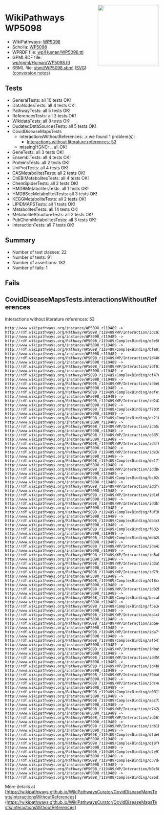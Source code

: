 <img style="float: right; width: 200px"
  src="https://www.wikipathways.org/img_auth.php/thumb/2/28/Page1-601px-COVID19-Disease-Map-project-icon.pdf.jpg/150px-Page1-601px-COVID19-Disease-Map-project-icon.pdf.jpg" />
# WikiPathways WP5098

* WikiPathways: [WP5098](https://identifiers.org/wikipathways:WP5098)
* Scholia: [WP5098](https://scholia.toolforge.org/wikipathways/WP5098)
* WPRDF file: [wp/Human/WP5098.ttl](../wp/Human/WP5098.ttl)
* GPMLRDF file: [wp/gpml/Human/WP5098.ttl](../wp/gpml/Human/WP5098.ttl)
* SBML file: [sbml/WP5098.sbml](../sbml/WP5098.sbml) ([SVG](../sbml/WP5098.svg)) ([conversion notes](../sbml/WP5098.txt))

## Tests
* GeneralTests: all 10 tests OK!
* DataNodesTests: all 4 tests OK!
* PathwayTests: all 5 tests OK!
* ReferencesTests: all 3 tests OK!
* WikidataTests: all 8 tests OK!
* OudatedDataSourcesTests: all 5 tests OK!
* CovidDiseaseMapsTests
    * interactionsWithoutReferences: .x we found 1 problem(s):
        * [Interactions without literature references: 53](#9701cd60)
    * missingHGNC: .. all OK!
* GeneTests: all 3 tests OK!
* EnsemblTests: all 4 tests OK!
* ProteinsTests: all 2 tests OK!
* UniProtTests: all 4 tests OK!
* CASMetabolitesTests: all 2 tests OK!
* ChEBIMetabolitesTests: all 4 tests OK!
* ChemSpiderTests: all 2 tests OK!
* HMDBMetabolitesTests: all 1 tests OK!
* HMDBSecMetabolitesTests: all 3 tests OK!
* KEGGMetaboliteTests: all 2 tests OK!
* LIPIDMAPSTests: all 1 tests OK!
* MetabolitesTests: all 14 tests OK!
* MetaboliteStructureTests: all 2 tests OK!
* PubChemMetabolitesTests: all 3 tests OK!
* InteractionTests: all 7 tests OK!


## Summary

* Number of test classes: 22
* Number of tests: 91
* Number of assertions: 182
* Number of fails: 1

## Fails

<a name="9701cd60" />

## CovidDiseaseMapsTests.interactionsWithoutReferences

Interactions without literature references: 53
```
http://www.wikipathways.org/instance/WP5098_r119489 -> http://rdf.wikipathways.org/Pathway/WP5098_r119489/WP/Interaction/idc921837b
http://www.wikipathways.org/instance/WP5098_r119489 -> http://rdf.wikipathways.org/Pathway/WP5098_r119489/ComplexBinding/e3e50
http://www.wikipathways.org/instance/WP5098_r119489 -> http://rdf.wikipathways.org/Pathway/WP5098_r119489/ComplexBinding/bfe07
http://www.wikipathways.org/instance/WP5098_r119489 -> http://rdf.wikipathways.org/Pathway/WP5098_r119489/WP/Interaction/id4864639c
http://www.wikipathways.org/instance/WP5098_r119489 -> http://rdf.wikipathways.org/Pathway/WP5098_r119489/WP/Interaction/idf018b9aa
http://www.wikipathways.org/instance/WP5098_r119489 -> http://rdf.wikipathways.org/Pathway/WP5098_r119489/ComplexBinding/cf476
http://www.wikipathways.org/instance/WP5098_r119489 -> http://rdf.wikipathways.org/Pathway/WP5098_r119489/WP/Interaction/id6e8b4cd
http://www.wikipathways.org/instance/WP5098_r119489 -> http://rdf.wikipathways.org/Pathway/WP5098_r119489/ComplexBinding/aefef
http://www.wikipathways.org/instance/WP5098_r119489 -> http://rdf.wikipathways.org/Pathway/WP5098_r119489/WP/Interaction/id2427873f
http://www.wikipathways.org/instance/WP5098_r119489 -> http://rdf.wikipathways.org/Pathway/WP5098_r119489/ComplexBinding/f7035
http://www.wikipathways.org/instance/WP5098_r119489 -> http://rdf.wikipathways.org/Pathway/WP5098_r119489/ComplexBinding/ec210
http://www.wikipathways.org/instance/WP5098_r119489 -> http://rdf.wikipathways.org/Pathway/WP5098_r119489/WP/Interaction/idb5a40401
http://www.wikipathways.org/instance/WP5098_r119489 -> http://rdf.wikipathways.org/Pathway/WP5098_r119489/WP/Interaction/c8857
http://www.wikipathways.org/instance/WP5098_r119489 -> http://rdf.wikipathways.org/Pathway/WP5098_r119489/WP/Interaction/id4f650a03
http://www.wikipathways.org/instance/WP5098_r119489 -> http://rdf.wikipathways.org/Pathway/WP5098_r119489/WP/Interaction/ide3db8c55
http://www.wikipathways.org/instance/WP5098_r119489 -> http://rdf.wikipathways.org/Pathway/WP5098_r119489/ComplexBinding/de171
http://www.wikipathways.org/instance/WP5098_r119489 -> http://rdf.wikipathways.org/Pathway/WP5098_r119489/WP/Interaction/idd8c4d3f
http://www.wikipathways.org/instance/WP5098_r119489 -> http://rdf.wikipathways.org/Pathway/WP5098_r119489/ComplexBinding/bc02c
http://www.wikipathways.org/instance/WP5098_r119489 -> http://rdf.wikipathways.org/Pathway/WP5098_r119489/WP/Interaction/iddfca0d3d
http://www.wikipathways.org/instance/WP5098_r119489 -> http://rdf.wikipathways.org/Pathway/WP5098_r119489/WP/Interaction/id1ebf349f
http://www.wikipathways.org/instance/WP5098_r119489 -> http://rdf.wikipathways.org/Pathway/WP5098_r119489/WP/Interaction/iddb78dc63
http://www.wikipathways.org/instance/WP5098_r119489 -> http://rdf.wikipathways.org/Pathway/WP5098_r119489/ComplexBinding/f8f36
http://www.wikipathways.org/instance/WP5098_r119489 -> http://rdf.wikipathways.org/Pathway/WP5098_r119489/ComplexBinding/db4c0
http://www.wikipathways.org/instance/WP5098_r119489 -> http://rdf.wikipathways.org/Pathway/WP5098_r119489/ComplexBinding/f602c
http://www.wikipathways.org/instance/WP5098_r119489 -> http://rdf.wikipathways.org/Pathway/WP5098_r119489/ComplexBinding/ddb28
http://www.wikipathways.org/instance/WP5098_r119489 -> http://rdf.wikipathways.org/Pathway/WP5098_r119489/WP/Interaction/ida42d85bc
http://www.wikipathways.org/instance/WP5098_r119489 -> http://rdf.wikipathways.org/Pathway/WP5098_r119489/WP/Interaction/id6abffb2c
http://www.wikipathways.org/instance/WP5098_r119489 -> http://rdf.wikipathways.org/Pathway/WP5098_r119489/WP/Interaction/id3a58afa7
http://www.wikipathways.org/instance/WP5098_r119489 -> http://rdf.wikipathways.org/Pathway/WP5098_r119489/WP/Interaction/id79f6165
http://www.wikipathways.org/instance/WP5098_r119489 -> http://rdf.wikipathways.org/Pathway/WP5098_r119489/ComplexBinding/d18cc
http://www.wikipathways.org/instance/WP5098_r119489 -> http://rdf.wikipathways.org/Pathway/WP5098_r119489/WP/Interaction/id92b5491d
http://www.wikipathways.org/instance/WP5098_r119489 -> http://rdf.wikipathways.org/Pathway/WP5098_r119489/ComplexBinding/bacab
http://www.wikipathways.org/instance/WP5098_r119489 -> http://rdf.wikipathways.org/Pathway/WP5098_r119489/ComplexBinding/f5e3e
http://www.wikipathways.org/instance/WP5098_r119489 -> http://rdf.wikipathways.org/Pathway/WP5098_r119489/WP/Interaction/ea4c8
http://www.wikipathways.org/instance/WP5098_r119489 -> http://rdf.wikipathways.org/Pathway/WP5098_r119489/WP/Interaction/idbe467704
http://www.wikipathways.org/instance/WP5098_r119489 -> http://rdf.wikipathways.org/Pathway/WP5098_r119489/WP/Interaction/ida7f3f815
http://www.wikipathways.org/instance/WP5098_r119489 -> http://rdf.wikipathways.org/Pathway/WP5098_r119489/ComplexBinding/afb47
http://www.wikipathways.org/instance/WP5098_r119489 -> http://rdf.wikipathways.org/Pathway/WP5098_r119489/WP/Interaction/idba91971b
http://www.wikipathways.org/instance/WP5098_r119489 -> http://rdf.wikipathways.org/Pathway/WP5098_r119489/WP/Interaction/idd590bb87
http://www.wikipathways.org/instance/WP5098_r119489 -> http://rdf.wikipathways.org/Pathway/WP5098_r119489/WP/Interaction/id4b84b43
http://www.wikipathways.org/instance/WP5098_r119489 -> http://rdf.wikipathways.org/Pathway/WP5098_r119489/WP/Interaction/f9ba0
http://www.wikipathways.org/instance/WP5098_r119489 -> http://rdf.wikipathways.org/Pathway/WP5098_r119489/WP/Interaction/idc4d106af
http://www.wikipathways.org/instance/WP5098_r119489 -> http://rdf.wikipathways.org/Pathway/WP5098_r119489/ComplexBinding/c0013
http://www.wikipathways.org/instance/WP5098_r119489 -> http://rdf.wikipathways.org/Pathway/WP5098_r119489/ComplexBinding/aac72
http://www.wikipathways.org/instance/WP5098_r119489 -> http://rdf.wikipathways.org/Pathway/WP5098_r119489/WP/Interaction/c7428
http://www.wikipathways.org/instance/WP5098_r119489 -> http://rdf.wikipathways.org/Pathway/WP5098_r119489/WP/Interaction/id361cfed2
http://www.wikipathways.org/instance/WP5098_r119489 -> http://rdf.wikipathways.org/Pathway/WP5098_r119489/WP/Interaction/idb1b54847
http://www.wikipathways.org/instance/WP5098_r119489 -> http://rdf.wikipathways.org/Pathway/WP5098_r119489/ComplexBinding/dfbe0
http://www.wikipathways.org/instance/WP5098_r119489 -> http://rdf.wikipathways.org/Pathway/WP5098_r119489/ComplexBinding/d18f6
http://www.wikipathways.org/instance/WP5098_r119489 -> http://rdf.wikipathways.org/Pathway/WP5098_r119489/ComplexBinding/c7e97
http://www.wikipathways.org/instance/WP5098_r119489 -> http://rdf.wikipathways.org/Pathway/WP5098_r119489/ComplexBinding/c37dc
http://www.wikipathways.org/instance/WP5098_r119489 -> http://rdf.wikipathways.org/Pathway/WP5098_r119489/WP/Interaction/b0c58
http://www.wikipathways.org/instance/WP5098_r119489 -> http://rdf.wikipathways.org/Pathway/WP5098_r119489/ComplexBinding/c8bd7
```

More details at [https://wikipathways.github.io/WikiPathwaysCurator/CovidDiseaseMapsTests/interactionsWithoutReferences](https://wikipathways.github.io/WikiPathwaysCurator/CovidDiseaseMapsTests/interactionsWithoutReferences)

